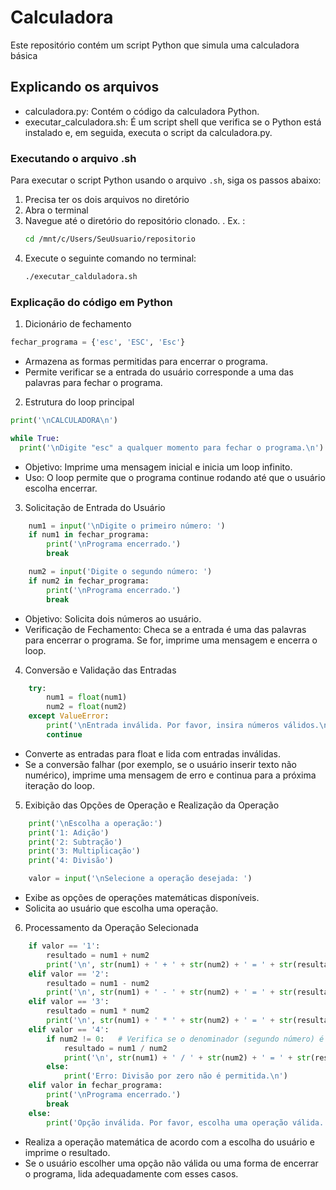 # Calculadora

Este repositório contém um script Python que simula uma calculadora básica

## Explicando os arquivos

- calculadora.py: Contém o código da calculadora Python.
- executar_calculadora.sh: É um script shell que verifica se o Python está instalado e, em seguida, executa o script da calculadora.py.

### Executando o arquivo .sh

Para executar o script Python usando o arquivo `.sh`, siga os passos abaixo:

1. Precisa ter os dois arquivos no diretório
2. Abra o terminal
3. Navegue até o diretório do repositório clonado.
   . Ex. :
   ```bash
   cd /mnt/c/Users/SeuUsuario/repositorio
5. Execute o seguinte comando no terminal:
   ```bash
   ./executar_calduladora.sh

### Explicação do código em Python

1. Dicionário de fechamento
```python
fechar_programa = {'esc', 'ESC', 'Esc'}
```
- Armazena as formas permitidas para encerrar o programa.
- Permite verificar se a entrada do usuário corresponde a uma das palavras para fechar o programa.

2. Estrutura do loop principal
  ```python
  print('\nCALCULADORA\n')
  
  while True:
    print('\nDigite "esc" a qualquer momento para fechar o programa.\n')
  ```
- Objetivo: Imprime uma mensagem inicial e inicia um loop infinito.
- Uso: O loop permite que o programa continue rodando até que o usuário escolha encerrar.

3. Solicitação de Entrada do Usuário
```python
    num1 = input('\nDigite o primeiro número: ')
    if num1 in fechar_programa:
        print('\nPrograma encerrado.')
        break

    num2 = input('Digite o segundo número: ')
    if num2 in fechar_programa:
        print('\nPrograma encerrado.')
        break
```
- Objetivo: Solicita dois números ao usuário.
- Verificação de Fechamento: Checa se a entrada é uma das palavras para encerrar o programa. Se for, imprime uma mensagem e encerra o loop.

4. Conversão e Validação das Entradas
```python
    try:
        num1 = float(num1)
        num2 = float(num2)
    except ValueError:
        print('\nEntrada inválida. Por favor, insira números válidos.\n')
        continue
```
- Converte as entradas para float e lida com entradas inválidas.
- Se a conversão falhar (por exemplo, se o usuário inserir texto não numérico), imprime uma mensagem de erro e continua para a próxima iteração do loop.

5. Exibição das Opções de Operação e Realização da Operação
```python
    print('\nEscolha a operação:')
    print('1: Adição')
    print('2: Subtração')
    print('3: Multiplicação')
    print('4: Divisão')

    valor = input('\nSelecione a operação desejada: ')
```
- Exibe as opções de operações matemáticas disponíveis.
- Solicita ao usuário que escolha uma operação.

6. Processamento da Operação Selecionada
```python
    if valor == '1':
        resultado = num1 + num2
        print('\n', str(num1) + ' + ' + str(num2) + ' = ' + str(resultado),'\n')
    elif valor == '2':
        resultado = num1 - num2
        print('\n', str(num1) + ' - ' + str(num2) + ' = ' + str(resultado),'\n')
    elif valor == '3':
        resultado = num1 * num2
        print('\n', str(num1) + ' * ' + str(num2) + ' = ' + str(resultado),'\n')
    elif valor == '4':
        if num2 != 0:   # Verifica se o denominador (segundo número) é zero
            resultado = num1 / num2
            print('\n', str(num1) + ' / ' + str(num2) + ' = ' + str(resultado),'\n')
        else:
            print('Erro: Divisão por zero não é permitida.\n')
    elif valor in fechar_programa:
        print('\nPrograma encerrado.')
        break
    else:
        print('Opção inválida. Por favor, escolha uma operação válida.')
```
- Realiza a operação matemática de acordo com a escolha do usuário e imprime o resultado.
- Se o usuário escolher uma opção não válida ou uma forma de encerrar o programa, lida adequadamente com esses casos.
